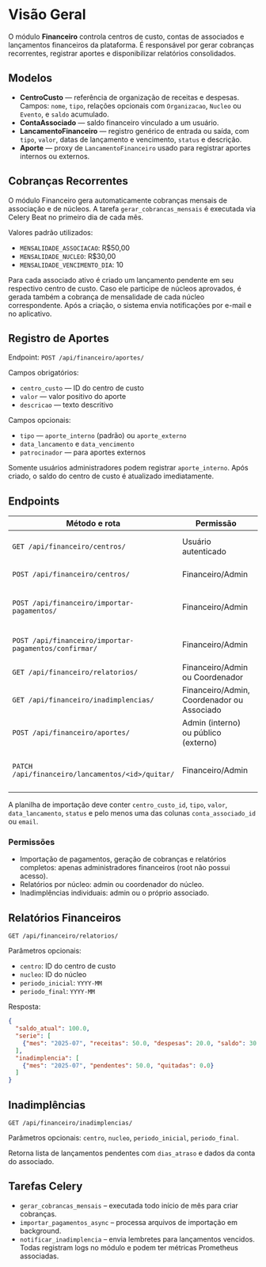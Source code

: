 # Visão Geral

O módulo **Financeiro** controla centros de custo, contas de associados e
lançamentos financeiros da plataforma. É responsável por gerar cobranças
recorrentes, registrar aportes e disponibilizar relatórios consolidados.

## Modelos

- **CentroCusto** — referência de organização de receitas e despesas. Campos:
  `nome`, `tipo`, relações opcionais com `Organizacao`, `Nucleo` ou `Evento`, e
  `saldo` acumulado.
- **ContaAssociado** — saldo financeiro vinculado a um usuário.
- **LancamentoFinanceiro** — registro genérico de entrada ou saída, com
  `tipo`, `valor`, datas de lançamento e vencimento, `status` e descrição.
- **Aporte** — proxy de `LancamentoFinanceiro` usado para registrar aportes
  internos ou externos.

## Cobranças Recorrentes

O módulo Financeiro gera automaticamente cobranças mensais de associação e de núcleos.
A tarefa `gerar_cobrancas_mensais` é executada via Celery Beat no primeiro dia de
cada mês.

Valores padrão utilizados:

- `MENSALIDADE_ASSOCIACAO`: R$50,00
- `MENSALIDADE_NUCLEO`: R$30,00
- `MENSALIDADE_VENCIMENTO_DIA`: 10

Para cada associado ativo é criado um lançamento pendente em seu respectivo centro
de custo. Caso ele participe de núcleos aprovados, é gerada também a cobrança de
mensalidade de cada núcleo correspondente. Após a criação, o sistema envia
notificações por e-mail e no aplicativo.

## Registro de Aportes

Endpoint: `POST /api/financeiro/aportes/`

Campos obrigatórios:

- `centro_custo` — ID do centro de custo
- `valor` — valor positivo do aporte
- `descricao` — texto descritivo

Campos opcionais:

- `tipo` — `aporte_interno` (padrão) ou `aporte_externo`
- `data_lancamento` e `data_vencimento`
- `patrocinador` — para aportes externos

Somente usuários administradores podem registrar `aporte_interno`.
Após criado, o saldo do centro de custo é atualizado imediatamente.

## Endpoints

| Método e rota | Permissão | Descrição |
|---------------|-----------|-----------|
|`GET /api/financeiro/centros/`|Usuário autenticado|Lista centros de custo|
|`POST /api/financeiro/centros/`|Financeiro/Admin|Cria centro de custo|
|`POST /api/financeiro/importar-pagamentos/`|Financeiro/Admin|Pré-visualiza arquivo de importação|
|`POST /api/financeiro/importar-pagamentos/confirmar/`|Financeiro/Admin|Confirma importação assíncrona|
|`GET /api/financeiro/relatorios/`|Financeiro/Admin ou Coordenador|Relatório consolidado|
|`GET /api/financeiro/inadimplencias/`|Financeiro/Admin, Coordenador ou Associado|Lista pendências|
|`POST /api/financeiro/aportes/`|Admin (interno) ou público (externo)|Registra aporte|
|`PATCH /api/financeiro/lancamentos/<id>/quitar/`|Financeiro/Admin|Marca lançamento como quitado|

A planilha de importação deve conter `centro_custo_id`, `tipo`, `valor`, `data_lancamento`, `status` e pelo menos uma das colunas `conta_associado_id` ou `email`.
### Permissões
- Importação de pagamentos, geração de cobranças e relatórios completos: apenas administradores financeiros (root não possui acesso).
- Relatórios por núcleo: admin ou coordenador do núcleo.
- Inadimplências individuais: admin ou o próprio associado.


## Relatórios Financeiros

`GET /api/financeiro/relatorios/`

Parâmetros opcionais:

- `centro`: ID do centro de custo
- `nucleo`: ID do núcleo
- `periodo_inicial`: `YYYY-MM`
- `periodo_final`: `YYYY-MM`

Resposta:

```json
{
  "saldo_atual": 100.0,
  "serie": [
    {"mes": "2025-07", "receitas": 50.0, "despesas": 20.0, "saldo": 30.0}
  ],
  "inadimplencia": [
    {"mes": "2025-07", "pendentes": 50.0, "quitadas": 0.0}
  ]
}
```

## Inadimplências

`GET /api/financeiro/inadimplencias/`

Parâmetros opcionais: `centro`, `nucleo`, `periodo_inicial`, `periodo_final`.

Retorna lista de lançamentos pendentes com `dias_atraso` e dados da conta do associado.

## Tarefas Celery

- `gerar_cobrancas_mensais` – executada todo início de mês para criar cobranças.
- `importar_pagamentos_async` – processa arquivos de importação em background.
- `notificar_inadimplencia` – envia lembretes para lançamentos vencidos.
  Todas registram logs no módulo e podem ter métricas Prometheus associadas.

